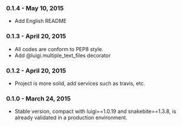 ### 0.1.4   - May 10, 2015
* Add English README

### 0.1.3   - April 20, 2015
* All codes are conform to PEP8 style.
* Add @luigi.multiple_text_files decorator

### 0.1.2   - April 20, 2015
* Project is more solid, add services such as travis, etc.

### 0.1.0   - March 24, 2015
* Stable version, compact with luigi==1.0.19 and snakebite==1.3.8,
  is already validated in a production environment.
